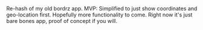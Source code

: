 Re-hash of my old bordrz app.
MVP: Simplified to just show coordinates and geo-location first.
Hopefully more functionality to come.
Right now it's just bare bones app, proof of concept if you will.
